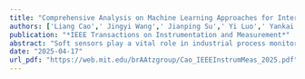 ```yaml
---
title: "Comprehensive Analysis on Machine Learning Approaches for Interpretable and Stable Soft Sensors"
authors: ['Liang Cao',' Jingyi Wang',' Jianping Su',' Yi Luo',' Yankai Cao',' Richard D Braatz',' Bhushan Gopaluni']
publication: "*IEEE Transactions on Instrumentation and Measurement*"
abstract: "Soft sensors play a vital role in industrial process monitoring and control by estimating difficult-to-measure quality variables. While significant progress has been made in improving the accuracy of soft sensor models, challenges remain in ensuring their interpretability and stability in dynamic industrial environments. From a measurement science perspective, ensuring transparency and reliable performance under varying process conditions is becoming increasingly critical, particularly in high stakes industrial applications. This paper provides a comprehensive review of methodologies to enhance the interpretability and stability of soft sensor models.To address interpretability, we analyze various interpretable machine learning techniques applicable to soft sensors and discuss open-source projects that facilitate the implementation of these techniques. For improving stability, we emphasize the role of causal machine learning, detailing methods for causal discovery in industrial processes and highlighting relevant open-source tools. By highlighting current limitations and identifying areas for improvement, we aim to provide valuable insights and practical tools for researcher and practitioners. These insights will guide the development of more transparent and reliable soft sensors, ultimately enhancing industrial process monitoring and control."
date: "2025-04-17"
url_pdf: "https://web.mit.edu/brAAtzgroup/Cao_IEEEInstrumMeas_2025.pdf"
---
```

